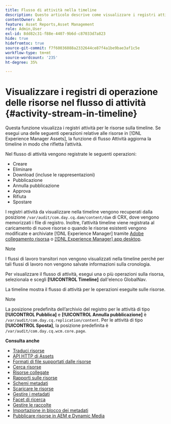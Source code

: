 ```yaml
---
title: Flusso di attività nella timeline
description: Questo articolo descrive come visualizzare i registri attività per le risorse sulla timeline.
contentOwner: AG
feature: Asset Reports,Asset Management
role: Admin,User
exl-id: 8dd82c31-f88e-4407-9b6d-c87033d7a823
hide: true
hidefromtoc: true
source-git-commit: f7f60036088a2332644ce87f4a1be9bae3af1c5e
workflow-type: tm+mt
source-wordcount: '235'
ht-degree: 35%

---
```


# Visualizzare i registri di operazione delle risorse nel flusso di attività {#activity-stream-in-timeline}

Questa funzione visualizza i registri attività per le risorse sulla timeline. Se esegui una delle seguenti operazioni relative alle risorse in [!DNL Experience Manager Assets], la funzione di flusso Attività aggiorna la timeline in modo che rifletta l’attività.

Nel flusso di attività vengono registrate le seguenti operazioni:

* Creare
* Eliminare
* Download (incluse le rappresentazioni)
* Pubblicazione
* Annulla pubblicazione
* Approva
* Rifiuta
* Spostare

I registri attività da visualizzare nella timeline vengono recuperati dalla posizione `/var/audit/com.day.cq.dam/content/dam` di CRX, dove vengono memorizzati i file di registro.  Inoltre, l’attività timeline viene registrata al caricamento di nuove risorse o quando le risorse esistenti vengono modificate e archiviate [!DNL Experience Manager] tramite [Adobe collegamento risorsa](https://helpx.adobe.com/it/enterprise/using/manage-assets-using-adobe-asset-link.html) o [[!DNL Experience Manager] app desktop](https://experienceleague.adobe.com/docs/experience-manager-desktop-app/using/release-notes.html).

>[!NOTE]
>
>I flussi di lavoro transitori non vengono visualizzati nella timeline perché per tali flussi di lavoro non vengono salvate informazioni sulla cronologia.

Per visualizzare il flusso di attività, esegui una o più operazioni sulla risorsa, selezionala e scegli **[!UICONTROL Timeline]** dall&#39;elenco GlobalNav.

<!-- ![timeline-2](assets/timeline-2.png) -->

La timeline mostra il flusso di attività per le operazioni eseguite sulle risorse.

<!-- ![activity_stream](assets/activity_stream.png) -->

>[!NOTE]
>
>La posizione predefinita dell’archivio del registro per le attività di tipo **[!UICONTROL Pubblica]** e **[!UICONTROL Annulla pubblicazione]** è `/var/audit/com.day.cq.replication/content`. Per le attività di tipo **[!UICONTROL Sposta]**, la posizione predefinita è `/var/audit/com.day.cq.wcm.core.page`.

**Consulta anche**

* [Traduci risorse](translate-assets.md)
* [API HTTP di Assets](mac-api-assets.md)
* [Formati di file supportati dalle risorse](file-format-support.md)
* [Cerca risorse](search-assets.md)
* [Risorse collegate](use-assets-across-connected-assets-instances.md)
* [Rapporti sulle risorse](asset-reports.md)
* [Schemi metadati](metadata-schemas.md)
* [Scaricare le risorse](download-assets-from-aem.md)
* [Gestire i metadati](manage-metadata.md)
* [Facet di ricerca](search-facets.md)
* [Gestire le raccolte](manage-collections.md)
* [Importazione in blocco dei metadati](metadata-import-export.md)
* [Pubblicare risorse in AEM e Dynamic Media](/help/assets/publish-assets-to-aem-and-dm.md)
